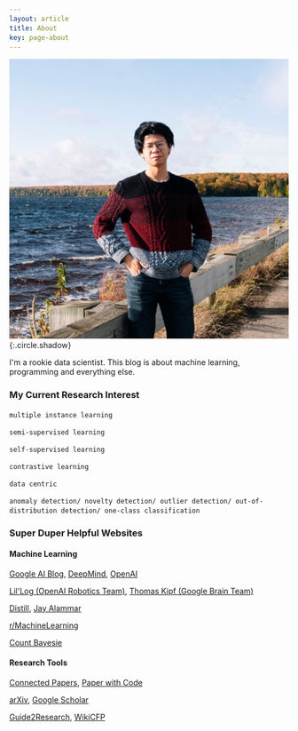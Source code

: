 ```yaml
---
layout: article
title: About
key: page-about 
---
```

![me](assets/images/pages/me.jpg){:.circle.shadow}

I'm a rookie data scientist. This blog is about machine learning, programming and everything else.

### My Current Research Interest

`multiple instance learning`

`semi-supervised learning`

`self-supervised learning`

`contrastive learning`

`data centric`

`anomaly detection/ novelty detection/ outlier detection/ out-of-distribution detection/ one-class classification`

### Super Duper Helpful Websites

#### Machine Learning

[Google AI Blog](https://ai.googleblog.com/), [DeepMind](https://deepmind.com/blog), [OpenAI](https://openai.com/blog/)

[Lil'Log (OpenAI Robotics Team)](https://lilianweng.github.io/lil-log/), [Thomas Kipf (Google Brain Team)](http://tkipf.github.io/)

[Distill](https://distill.pub/), [Jay Alammar](https://jalammar.github.io/)

[r/MachineLearning](https://www.reddit.com/r/MachineLearning)

[Count Bayesie](https://www.countbayesie.com/)

#### Research Tools

[Connected Papers](https://www.connectedpapers.com/), [Paper with Code](https://paperswithcode.com/)

[arXiv](https://arxiv.org/), [Google Scholar](https://scholar.google.com/)

[Guide2Research](https://www.guide2research.com/topconf/), [WikiCFP](http://www.wikicfp.com/cfp/)
